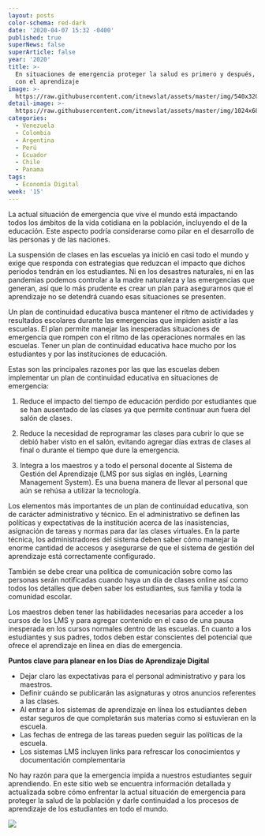 ```yaml
---
layout: posts
color-schema: red-dark
date: '2020-04-07 15:32 -0400'
published: true
superNews: false
superArticle: false
year: '2020'
title: >-
  En situaciones de emergencia proteger la salud es primero y después, continuar
  con el aprendizaje 
image: >-
  https://raw.githubusercontent.com/itnewslat/assets/master/img/540x320/Mario-Sanchez-p.jpg
detail-image: >-
  https://raw.githubusercontent.com/itnewslat/assets/master/img/1024x680/Mario-Sanchez-g.jpg
categories:
  - Venezuela
  - Colombia
  - Argentina
  - Perú
  - Ecuador
  - Chile
  - Panama
tags:
  - Economía Digital
week: '15'
---
```

La actual situación de emergencia que vive el mundo está impactando todos los ámbitos de la vida cotidiana en la población, incluyendo el de la educación. Este aspecto podría considerarse como pilar en el desarrollo de las personas y de las naciones. 
 
La suspensión de clases en las escuelas ya inició en casi todo el mundo y exige que responda con estrategias que reduzcan el impacto que dichos periodos tendrán en los estudiantes. Ni en los desastres naturales, ni en las pandemias podemos controlar a la madre naturaleza y las emergencias que generan, así que lo más prudente es crear un plan para asegurarnos que el aprendizaje no se detendrá cuando esas situaciones se presenten. 
 
Un plan de continuidad educativa busca mantener el ritmo de actividades y resultados escolares durante las emergencias que impiden asistir a las escuelas. El plan permite manejar las inesperadas situaciones de emergencia que rompen con el ritmo de las operaciones normales en las escuelas. Tener un plan de continuidad educativa hace mucho por los estudiantes y por las instituciones de educación. 
 
Estas son las principales razones por las que las escuelas deben implementar un plan de continuidad educativa en situaciones de emergencia: 
 
1.	Reduce el impacto del tiempo de educación perdido por estudiantes que se han ausentado de las clases ya que permite continuar aun fuera del salón de clases. 
 
2.	Reduce la necesidad de reprogramar las clases para cubrir lo que se debió haber visto en el salón, evitando agregar días extras de clases al final o durante el tiempo que dure la emergencia.
 
3.	Integra a los maestros y a todo el personal docente al Sistema de Gestión del Aprendizaje (LMS por sus siglas en inglés, Learning Management System). Es una buena manera de llevar al personal que aún se rehúsa a utilizar la tecnología.  
 
Los elementos más importantes de un plan de continuidad educativa, son de carácter administrativo y técnico. En el administrativo se definen las políticas y expectativas de la institución acerca de las inasistencias, asignación de tareas y normas para dar las clases virtuales. En la parte técnica, los administradores del sistema deben saber cómo manejar la enorme cantidad de accesos y asegurarse de que el sistema de gestión del aprendizaje está correctamente configurado. 
 
También se debe crear una política de comunicación sobre como las personas serán notificadas cuando haya un día de clases online así como todos los detalles que deben saber los estudiantes, sus familia y toda la comunidad escolar. 
 
Los maestros deben tener las habilidades necesarias para acceder a los cursos de los LMS y para agregar contenido en el caso de una pausa inesperada en los cursos normales dentro de las escuelas. En cuanto a los estudiantes y sus padres, todos deben estar conscientes del potencial que ofrece el aprendizaje en línea en días de emergencia. 
 
**Puntos clave para planear en los Días de Aprendizaje Digital**
 
- Dejar claro las expectativas para el personal administrativo y para los maestros. 
- Definir cuándo se publicarán las asignaturas y otros anuncios referentes a las clases.
- Al entrar a los sistemas de aprendizaje en línea los estudiantes deben estar seguros de que completarán sus materias como si estuvieran en la escuela. 
- Las fechas de entrega de las tareas pueden seguir las políticas de la escuela. 
- Los sistemas LMS incluyen links para refrescar los conocimientos y documentación complementaria
 
No hay razón para que la emergencia impida a nuestros estudiantes seguir aprendiendo. En este sitio web se encuentra información detallada y actualizada sobre cómo enfrentar la actual situación de emergencia para proteger la salud de la población y darle continuidad a los procesos de aprendizaje de los estudiantes en todo el mundo. 

<img src="https://tracker.metricool.com/c3po.jpg?hash=56f88a41e39ab42c063cc51676587a04"/>